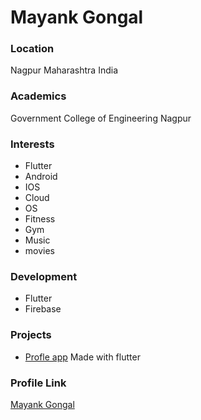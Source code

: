 # Mayank Gongal
### Location

Nagpur Maharashtra India

### Academics

Government College of Engineering Nagpur

### Interests

- Flutter
- Android
- IOS
- Cloud
- OS
- Fitness
- Gym
- Music
- movies

### Development

- Flutter
- Firebase

### Projects

- [Profle app](https://github.com/mayankgongal5/task3) Made with flutter

### Profile Link

[Mayank Gongal](https://github.com/mayankgongal5)